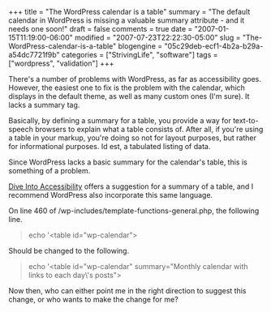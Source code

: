 +++
title = "The WordPress calendar is a table"
summary = "The default calendar in WordPress is missing a valuable summary attribute - and it needs one soon!"
draft = false
comments = true
date = "2007-01-15T11:19:00-06:00"
modified = "2007-07-23T22:22:30-05:00"
slug = "The-WordPress-calendar-is-a-table"
blogengine = "05c29deb-ecf1-4b2a-b29a-a54dc7721f9b"
categories = ["StrivingLife", "software"]
tags = ["wordpress", "validation"]
+++

<p>
There&#39;s a number of problems with WordPress, as far as accessibility goes.  However, the easiest one to fix is the problem with the calendar, which displays in the default theme, as well as many custom ones (I&#39;m sure).  It lacks a summary tag.<!--more-->
</p>
<p>
Basically, by defining a summary for a table, you provide a way for text-to-speech browsers to explain what a table consists of.  After all, if you&#39;re using a table in your markup, you&#39;re doing so not for layout purposes, but rather for informational purposes.  <span>Id est</span>, a tabulated listing of data.
</p>
<p>
Since WordPress lacks a basic summary for the calendar&#39;s table, this is something of a problem.
</p>
<p>
<a href="http://diveintoaccessibility.org/day_20_providing_a_summary_for_tables.html">Dive Into Accessibility</a> offers a suggestion for a summary of a table, and I recommend WordPress also incorporate this same language.
</p>
<p>
On line 460 of /wp-includes/template-functions-general.php, the following line.
</p>
<blockquote>
	echo &#39;&lt;table id=&quot;wp-calendar&quot;&gt;
</blockquote>
<p>
Should be changed to the following.
</p>
<blockquote>
	echo &#39;&lt;table id=&quot;wp-calendar&quot; summary=&quot;Monthly calendar with links to each day\&#39;s posts&quot;&gt;
</blockquote>
<p>
Now then, who can either point me in the right direction to suggest this change, or who wants to make the change for me?
</p>

